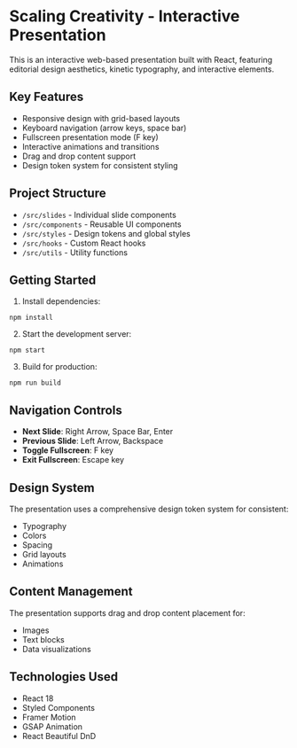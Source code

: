 # Scaling Creativity - Interactive Presentation

This is an interactive web-based presentation built with React, featuring editorial design aesthetics, kinetic typography, and interactive elements.

## Key Features

- Responsive design with grid-based layouts
- Keyboard navigation (arrow keys, space bar)
- Fullscreen presentation mode (F key)
- Interactive animations and transitions
- Drag and drop content support
- Design token system for consistent styling

## Project Structure

- `/src/slides` - Individual slide components
- `/src/components` - Reusable UI components
- `/src/styles` - Design tokens and global styles
- `/src/hooks` - Custom React hooks
- `/src/utils` - Utility functions

## Getting Started

1. Install dependencies:
```
npm install
```

2. Start the development server:
```
npm start
```

3. Build for production:
```
npm run build
```

## Navigation Controls

- **Next Slide**: Right Arrow, Space Bar, Enter
- **Previous Slide**: Left Arrow, Backspace
- **Toggle Fullscreen**: F key
- **Exit Fullscreen**: Escape key

## Design System

The presentation uses a comprehensive design token system for consistent:
- Typography
- Colors
- Spacing
- Grid layouts
- Animations

## Content Management

The presentation supports drag and drop content placement for:
- Images
- Text blocks
- Data visualizations

## Technologies Used

- React 18
- Styled Components
- Framer Motion
- GSAP Animation
- React Beautiful DnD